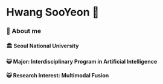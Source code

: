# Hwang SooYeon 👋

### 💬 About me
#### 🏛️ Seoul National University
#### 😺 Major: Interdisciplinary Program in Artificial Intelligence
#### 😺 Research Interest: Multimodal Fusion


<!--
**iamshushu/iamshushu** is a ✨ _special_ ✨ repository because its `README.md` (this file) appears on your GitHub profile.

Here are some ideas to get you started:

- 🔭 I’m currently working on ...
- 🌱 I’m currently learning ...
- 👯 I’m looking to collaborate on ...
- 🤔 I’m looking for help with ...
- 💬 Ask me about ...
- 📫 How to reach me: ...
- 😄 Pronouns: ...
- ⚡ Fun fact: ...
-->

